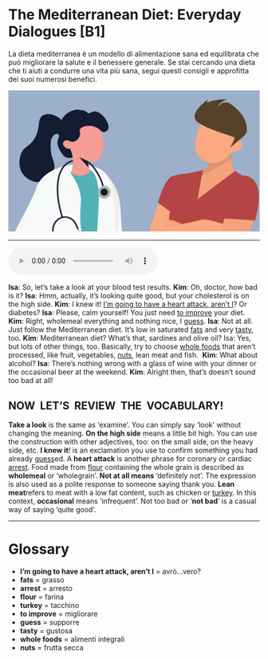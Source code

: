 # The Mediterranean Diet: Everyday Dialogues   [B1]

La dieta mediterranea è un modello di alimentazione sana ed equilibrata che può migliorare la salute e il benessere generale. Se stai cercando una dieta che ti aiuti a condurre una vita più sana, segui questi consigli e approfitta dei suoi numerosi benefici.

![](The%20Mediterranean%20Diet%20Everyday%20Dialogues.jpg)

--------------

<div>
<audio controls autoplay>
    <source src="https:/raw.githubusercontent.com/dartie/speakup/main/2024-02/The%20Mediterranean%20Diet%20Everyday%20Dialogues.mp3" type="audio/mpeg">
</audio>
</div>


**Isa**: So, let’s take a look at your blood test results.
**Kim**: Oh, doctor, how bad is it?
**Isa**: Hmm, actually, it’s looking quite good, but your cholesterol is on the high side.
**Kim**: I knew it! [I’m going to have a heart attack, aren’t I](## "avrò…vero?")? Or diabetes?
**Isa**: Please, calm yourself! You just need [to improve](## "migliorare") your diet.
**Kim**: Right, wholemeal everything and nothing nice, I [guess](## "supporre").
**Isa**: Not at all. Just follow the Mediterranean diet. It’s low in saturated [fats](## "grasso") and very [tasty](## "gustosa"), too.
**Kim**: Mediterranean diet? What’s that, sardines and olive oil?
Isa: Yes, but lots of other things, too. Basically, try to choose [whole foods](## "alimenti integrali") that aren’t processed, like fruit, vegetables, [nuts](## "frutta secca"), lean meat and fish. 
**Kim**: What about alcohol?
**Isa**: There’s nothing wrong with a glass of wine with your dinner or the occasional beer at the weekend.
**Kim**: Alright then, that’s doesn’t sound too bad at all! 

## NOW  LET’S  REVIEW  THE  VOCABULARY!
**Take a look** is the same as ‘examine’. You can simply say ‘look’ without changing the meaning.
**On the high side** means a little bit high. You can use the construction with other adjectives, too: on the small side, on the heavy side, etc.
**I knew it**! is an exclamation you use to confirm something you had already [guess](## "supporre")ed.
A **heart attack** is another phrase for coronary or cardiac [arrest](## "arresto").
Food made from [flour](## "farina") containing the whole grain is described as **wholemeal** or ‘wholegrain’.
**Not at all means** ‘definitely not’. The expression is also used as a polite response to someone saying thank you.
**Lean meat**refers to meat with a low fat content, such as chicken or [turkey](## "tacchino").
In this context, **occasional** means ‘infrequent’.
Not too bad or ‘**not bad**’ is a casual way of saying ‘quite good’.

--------------

<div style = "display:block; clear:both; page-break-after:always;"></div>

# Glossary
* **I’m going to have a heart attack, aren’t I** = avrò…vero?
* **fats** = grasso
* **arrest** = arresto
* **flour** = farina
* **turkey** = tacchino
* **to improve** = migliorare
* **guess** = supporre
* **tasty** = gustosa
* **whole foods** = alimenti integrali
* **nuts** = frutta secca

